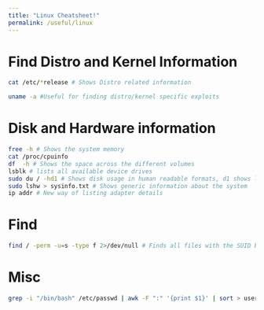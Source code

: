 ```yaml
---
title: "Linux Cheatsheet!"
permalink: /useful/linux
---
```


# Find Distro and Kernel Information
```sh
cat /etc/*release # Shows Distro related information

uname -a #Useful for finding distro/kernel specific exploits
```

# Disk and Hardware information

```sh
free -h # Shows the system memory
cat /proc/cpuinfo
df  -h # Shows the space across the different volumes
lsblk # lists all available device drives
sudo du / -hd1 # Shows disk usage in human readable formats, d1 shows level of detail (folder depth)
sudo lshw > sysinfo.txt # Shows generic information about the system
ip addr # New way of listing adapter details 
```

# Find

```sh
find / -perm -u=s -type f 2>/dev/null # Finds all files with the SUID bit set.
```

# Misc

```sh
grep -i "/bin/bash" /etc/passwd | awk -F ":" '{print $1}' | sort > users.txt # list of users with a logon shell
```
